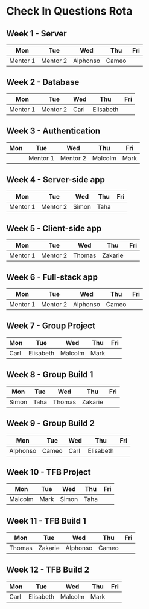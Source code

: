 # Check In Questions Rota

## Week 1 - Server

Mon          | Tue           | Wed           | Thu           | Fri
------------ | --------------| ------------- | ------------- | -------------
Mentor 1     | Mentor 2      | Alphonso      | Cameo         | 

## Week 2 - Database

Mon          | Tue           | Wed           | Thu           | Fri
------------ | --------------| ------------- | ------------- | -------------
Mentor 1     | Mentor 2      | Carl          | Elisabeth     | 

## Week 3 - Authentication 
Mon          | Tue           | Wed           | Thu           | Fri
------------ | --------------| ------------- | ------------- | -------------
             | Mentor 1      | Mentor 2      | Malcolm       |  Mark 

## Week 4 - Server-side app
Mon          | Tue           | Wed           | Thu           | Fri
------------ | --------------| ------------- | ------------- | -------------
Mentor 1     | Mentor 2      | Simon         | Taha          | 

## Week 5 - Client-side app
Mon          | Tue           | Wed           | Thu           | Fri
------------ | --------------| ------------- | ------------- | -------------
Mentor 1     | Mentor 2      | Thomas        | Zakarie       |  


## Week 6 - Full-stack app
Mon          | Tue           | Wed           | Thu           | Fri
------------ | --------------| ------------- | ------------- | -------------
Mentor 1     | Mentor 2      | Alphonso      |  Cameo        |  

## Week 7 - Group Project
Mon          | Tue           | Wed           | Thu           | Fri
------------ | --------------| ------------- | ------------- | -------------
Carl         | Elisabeth     | Malcolm       | Mark          | 

## Week 8 - Group Build 1
Mon          | Tue           | Wed           | Thu           | Fri
------------ | --------------| ------------- | ------------- | -------------
Simon        | Taha          | Thomas        | Zakarie       | 

## Week 9 - Group Build 2
Mon          | Tue           | Wed           | Thu           | Fri
------------ | --------------| ------------- | ------------- | -------------
Alphonso     | Cameo         | Carl          | Elisabeth     |  

## Week 10 - TFB Project
Mon          | Tue           | Wed           | Thu           | Fri
------------ | --------------| ------------- | ------------- | -------------
Malcolm      | Mark          | Simon         | Taha          |  

## Week 11 - TFB Build 1
Mon          | Tue           | Wed           | Thu           | Fri
------------ | --------------| ------------- | ------------- | -------------
Thomas       | Zakarie       | Alphonso      | Cameo         |  

## Week 12 - TFB Build 2
Mon          | Tue           | Wed           | Thu           | Fri
------------ | --------------| ------------- | ------------- | -------------
Carl         | Elisabeth     | Malcolm       | Mark          | 
